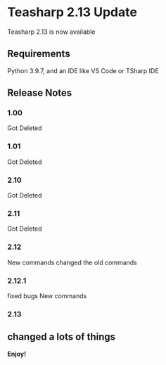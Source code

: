 # Teasharp 2.13 Update

Teasharp 2.13 is now available

## Requirements

Python 3.9.7, and an IDE like VS Code or TSharp IDE

## Release Notes

### 1.00

Got Deleted

### 1.01

Got Deleted

### 2.10

Got Deleted

### 2.11

Got Deleted

### 2.12

New commands
changed the old commands

### 2.12.1

fixed bugs
New commands

### 2.13

changed a lots of things
---

**Enjoy!**

